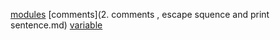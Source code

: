 [modules](modules-and-pip.md)
[comments](2. comments , escape squence and print sentence.md)
[variable](3.Variable_and_data_types.md)

